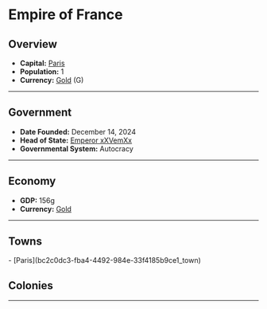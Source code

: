 <!--UNDEDITED FILE, remove this entire line if this file has been edited!-->
# <!--NAME-->Empire of France<!--NAME-->

## Overview

- **Capital:** <!--CAPITAL_LINK-->[Paris](bc2c0dc3-fba4-4492-984e-33f4185b9ce1_town)<!--CAPITAL_LINK-->
- **Population:** <!--POPULATION-->1<!--POPULATION-->
- **Currency:** <!--CURRENCY_LINK-->[Gold](Gold_currency)<!--CURRENCY_LINK--> (<!--CURRENCY_ABV-->G<!--CURRENCY_ABV-->)

---

## Government

- **Date Founded:** <!--FOUNDED-->December 14, 2024<!--FOUNDED-->
- **Head of State:** <!--LEADER_TITLE_LINK-->[Emperor xXVemXx](xXVemXx_user)<!--LEADER_TITLE_LINK-->
- **Governmental System:** <!--GOVERNMENT-->Autocracy<!--GOVERNMENT-->

---

## Economy

- **GDP:** <!--GDP-->156g<!--GDP-->
- **Currency:** <!--CURRENCY_LINK-->[Gold](Gold_currency)<!--CURRENCY_LINK-->

---

## Towns

<!--TOWNS-->- [Paris](bc2c0dc3-fba4-4492-984e-33f4185b9ce1_town)<!--TOWNS-->

## Colonies

<!--COLONIES--><!--COLONIES-->

---